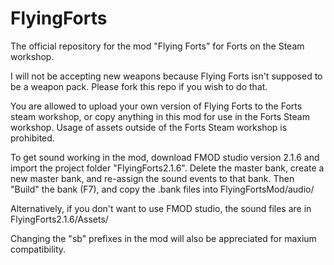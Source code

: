 # FlyingForts
 The official repository for the mod "Flying Forts" for Forts on the Steam workshop.
 
 I will not be accepting new weapons because Flying Forts isn't supposed to be a weapon pack. Please fork this repo if you wish to do that.
 
You are allowed to upload your own version of Flying Forts to the Forts steam workshop, or copy anything in this mod for use in the Forts Steam workshop.
Usage of assets outside of the Forts Steam workshop is prohibited.

 To get sound working in the mod, download FMOD studio version 2.1.6 and import the project folder "FlyingForts2.1.6".
 Delete the master bank, create a new master bank, and re-assign the sound events to that bank.
 Then "Build" the bank (F7), and copy the .bank files into FlyingFortsMod/audio/

 Alternatively, if you don't want to use FMOD studio, the sound files are in FlyingForts2.1.6/Assets/
 
Changing the "sb" prefixes in the mod will also be appreciated for maxium compatibility.
